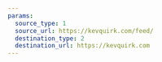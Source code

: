 ```yaml
---
params:
  source_type: 1
  source_url: https://kevquirk.com/feed/
  destination_type: 2
  destination_url: https://kevquirk.com
---
```

